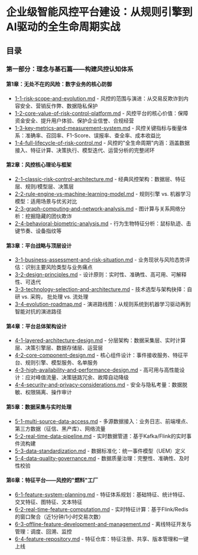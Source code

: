 # 企业级智能风控平台建设：从规则引擎到AI驱动的全生命周期实战

## 目录

### 第一部分：理念与基石篇——构建风控认知体系

#### 第1章：无处不在的风险：数字业务的核心防御

- [1-1-risk-scope-and-evolution.md](1-1-risk-scope-and-evolution.md) - 风控的范围与演进：从交易反欺诈到内容安全、营销反作弊、数据隐私保护
- [1-2-core-value-of-risk-control-platform.md](1-2-core-value-of-risk-control-platform.md) - 风控平台的核心价值：保障资金安全、提升用户体验、保护企业信誉、合规经营
- [1-3-key-metrics-and-measurement-system.md](1-3-key-metrics-and-measurement-system.md) - 风控关键指标与衡量体系：准确率、召回率、F1-Score、误报率、查全率、成本收益比
- [1-4-full-lifecycle-of-risk-control.md](1-4-full-lifecycle-of-risk-control.md) - 风控的"全生命周期"内涵：涵盖数据接入、特征计算、决策执行、模型迭代、运营分析的完整闭环

#### 第2章：风控核心理论与框架

- [2-1-classic-risk-control-architecture.md](2-1-classic-risk-control-architecture.md) - 经典风控架构：数据层、特征层、规则/模型层、决策层
- [2-2-rule-engine-vs-machine-learning-model.md](2-2-rule-engine-vs-machine-learning-model.md) - 规则引擎 vs. 机器学习模型：适用场景与优劣对比
- [2-3-graph-computing-and-network-analysis.md](2-3-graph-computing-and-network-analysis.md) - 图计算与关系网络分析：挖掘隐藏的团伙欺诈
- [2-4-behavioral-biometric-analysis.md](2-4-behavioral-biometric-analysis.md) - 行为生物特征分析：鼠标轨迹、击键节奏、设备指纹等

#### 第3章：平台战略与顶层设计

- [3-1-business-assessment-and-risk-situation.md](3-1-business-assessment-and-risk-situation.md) - 业务现状与风险态势评估：识别主要风险类型与业务痛点
- [3-2-design-principles.md](3-2-design-principles.md) - 设计原则：实时性、准确性、高可用、可解释性、可迭代
- [3-3-technology-selection-and-architecture.md](3-3-technology-selection-and-architecture.md) - 技术选型与架构抉择：自研 vs. 采购， 批处理 vs. 流处理
- [3-4-evolution-roadmap.md](3-4-evolution-roadmap.md) - 演进路线图：从规则系统到机器学习驱动再到智能对抗的演进路径

#### 第4章：平台总体架构设计

- [4-1-layered-architecture-design.md](4-1-layered-architecture-design.md) - 分层架构：数据采集层、实时计算层、决策引擎层、数据存储层、运营层
- [4-2-core-component-design.md](4-2-core-component-design.md) - 核心组件设计：事件接收服务、特征平台、规则引擎、模型服务、名单服务
- [4-3-high-availability-and-performance-design.md](4-3-high-availability-and-performance-design.md) - 高可用与高性能设计：应对峰值流量、决策链路冗余、故障自动降级
- [4-4-security-and-privacy-considerations.md](4-4-security-and-privacy-considerations.md) - 安全与隐私考量：数据脱敏、权限隔离、操作审计

#### 第5章：数据采集与实时处理

- [5-1-multi-source-data-access.md](5-1-multi-source-data-access.md) - 多源数据接入：业务日志、前端埋点、第三方数据（征信、黑产库）、网络流量
- [5-2-real-time-data-pipeline.md](5-2-real-time-data-pipeline.md) - 实时数据管道：基于Kafka/Flink的实时事件流构建
- [5-3-data-standardization.md](5-3-data-standardization.md) - 数据标准化：统一事件模型（UEM）定义
- [5-4-data-quality-governance.md](5-4-data-quality-governance.md) - 数据质量治理：完整性、准确性、及时性校验

#### 第6章：特征平台——风控的"燃料"工厂

- [6-1-feature-system-planning.md](6-1-feature-system-planning.md) - 特征体系规划：基础特征、统计特征、交叉特征、图特征、文本特征
- [6-2-real-time-feature-computation.md](6-2-real-time-feature-computation.md) - 实时特征计算：基于Flink/Redis的窗口聚合（近1分钟/1小时交易次数）
- [6-3-offline-feature-development-and-management.md](6-3-offline-feature-development-and-management.md) - 离线特征开发与管理：调度、回溯、监控
- [6-4-feature-repository.md](6-4-feature-repository.md) - 特征仓库：特征注册、共享、版本管理和一键上线
